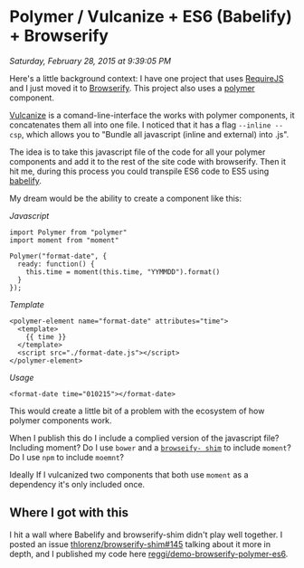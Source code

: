# Polymer / Vulcanize + ES6 (Babelify) + Browserify

_Saturday, February 28, 2015 at 9:39:05 PM_

Here's a little background context: I have one project that uses [RequireJS](http://requirejs.org/) and I just moved it to [Browserify](https://github.com/substack/node-browserify). This project also uses a [polymer](https://github.com/polymer/polymer) component.

[Vulcanize](https://github.com/polymer/vulcanize) is a comand-line-interface the works with polymer components, it concatenates them all into one file.  I noticed that it has a flag `--inline --csp`, which allows you to "Bundle all javascript (inline and external) into <output file name>.js".

The idea is to take this javascript file of the code for all your polymer components and add it to the rest of the site code with browserify. Then it hit me, during this process you could transpile
ES6 code to ES5 using [babelify](https://github.com/babel/babelify).

My dream would be the ability to create a component like this:

_Javascript_

```
import Polymer from "polymer"
import moment from "moment"

Polymer("format-date", {
  ready: function() {
	this.time = moment(this.time, "YYMMDD").format()
  }
});
```
_Template_

```
<polymer-element name="format-date" attributes="time">
  <template>
    {{ time }}
  </template>
  <script src="./format-date.js"></script>
</polymer-element>
```

_Usage_

```
<format-date time="010215"></format-date>
```

This would create a little bit of a problem with the ecosystem of how polymer components work.

When I publish this do I include a complied version of the javascript file? Including moment? Do I use `bower` and a [`browseify- shim`](https://github.com/thlorenz/browserify-shim) to include `moment`? Do I use `npm` to include `moemnt`?

Ideally If I vulcanized two components that both use `moment` as a dependency it's only included once.

## Where I got with this

I hit a wall where Babelify and browserify-shim didn't play well together. I posted an issue [thlorenz/browserify-shim#145](https://github.com/thlorenz/browserify-shim/issues/145) talking about it more in depth, and I published my code here [reggi/demo-browserify-polymer-es6](https://github.com/reggi/demo-browserify-polymer-es6).
